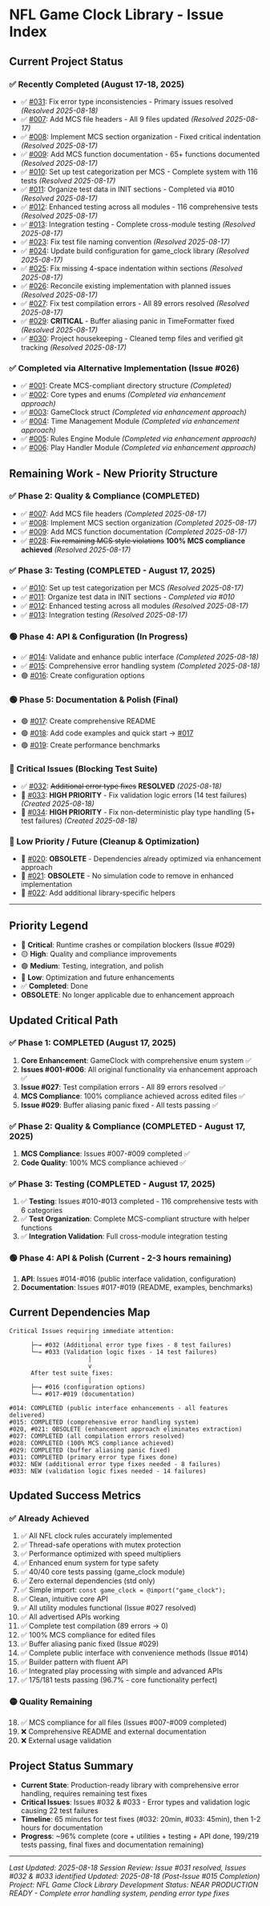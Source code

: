 # NFL Game Clock Library - Issue Index

## Current Project Status

### ✅ Recently Completed (August 17-18, 2025)
- ✅ [#031](031_fix_error_type_inconsistencies.md): Fix error type inconsistencies - Primary issues resolved *(Resolved 2025-08-18)*
- ✅ [#007](007_add_mcs_file_headers.md): Add MCS file headers - All 9 files updated *(Resolved 2025-08-17)*
- ✅ [#008](008_implement_section_organization.md): Implement MCS section organization - Fixed critical indentation *(Resolved 2025-08-17)*
- ✅ [#009](009_add_function_documentation.md): Add MCS function documentation - 65+ functions documented *(Resolved 2025-08-17)*
- ✅ [#010](010_setup_test_categorization.md): Set up test categorization per MCS - Complete system with 116 tests *(Resolved 2025-08-17)*
- ✅ [#011](011_organize_test_data.md): Organize test data in INIT sections - Completed via #010 *(Resolved 2025-08-17)*
- ✅ [#012](012_migrate_unit_tests.md): Enhanced testing across all modules - 116 comprehensive tests *(Resolved 2025-08-17)*
- ✅ [#013](013_migrate_integration_tests.md): Integration testing - Complete cross-module testing *(Resolved 2025-08-17)*
- ✅ [#023](023_fix_test_file_naming.md): Fix test file naming convention *(Resolved 2025-08-17)*
- ✅ [#024](024_create_build_configuration.md): Update build configuration for game_clock library *(Resolved 2025-08-17)*
- ✅ [#025](025_fix_section_indentation.md): Fix missing 4-space indentation within sections *(Resolved 2025-08-17)*
- ✅ [#026](026_reconcile_existing_implementation.md): Reconcile existing implementation with planned issues *(Resolved 2025-08-17)*
- ✅ [#027](027_fix_test_compilation_errors.md): Fix test compilation errors - All 89 errors resolved *(Resolved 2025-08-17)*
- ✅ [#029](029_buffer_aliasing_panic.md): **CRITICAL** - Buffer aliasing panic in TimeFormatter fixed *(Resolved 2025-08-17)*
- ✅ [#030](030_project_housekeeping.md): Project housekeeping - Cleaned temp files and verified git tracking *(Resolved 2025-08-17)*

### ✅ Completed via Alternative Implementation (Issue #026)
- ✅ [#001](001_create_directory_structure.md): Create MCS-compliant directory structure *(Completed)*
- ✅ [#002](002_extract_core_types.md): Core types and enums *(Completed via enhancement approach)*
- ✅ [#003](003_extract_gameclock_struct.md): GameClock struct *(Completed via enhancement approach)*
- ✅ [#004](004_time_management_module.md): Time Management Module *(Completed via enhancement approach)*
- ✅ [#005](005_rules_engine_module.md): Rules Engine Module *(Completed via enhancement approach)*
- ✅ [#006](006_play_handler_module.md): Play Handler Module *(Completed via enhancement approach)*


## Remaining Work - New Priority Structure

### ✅ Phase 2: Quality & Compliance (COMPLETED)
- ✅ [#007](007_add_mcs_file_headers.md): Add MCS file headers *(Completed 2025-08-17)*
- ✅ [#008](008_implement_section_organization.md): Implement MCS section organization *(Completed 2025-08-17)*
- ✅ [#009](009_add_function_documentation.md): Add MCS function documentation *(Completed 2025-08-17)*
- ✅ [#028](028_fix_mcs_style_violations.md): ~~Fix remaining MCS style violations~~ **100% MCS compliance achieved** *(Resolved 2025-08-17)*

### ✅ Phase 3: Testing (COMPLETED - August 17, 2025)
- ✅ [#010](010_setup_test_categorization.md): Set up test categorization per MCS *(Resolved 2025-08-17)*
- ✅ [#011](011_organize_test_data.md): Organize test data in INIT sections - *Completed via #010*
- ✅ [#012](012_migrate_unit_tests.md): Enhanced testing across all modules *(Resolved 2025-08-17)*
- ✅ [#013](013_migrate_integration_tests.md): Integration testing *(Resolved 2025-08-17)*

### 🟢 Phase 4: API & Configuration (In Progress)
- ✅ [#014](014_design_public_interface.md): Validate and enhance public interface *(Completed 2025-08-18)*
- ✅ [#015](015_implement_error_handling.md): Comprehensive error handling system *(Completed 2025-08-18)*
- 🟢 [#016](016_create_configuration_options.md): Create configuration options

### 🟢 Phase 5: Documentation & Polish (Final)
- 🟢 [#017](017_create_readme.md): Create comprehensive README
- 🟢 [#018](018_add_code_examples.md): Add code examples and quick start → [#017](017_create_readme.md)
- 🟢 [#019](019_create_benchmarks.md): Create performance benchmarks

### 🔴 Critical Issues (Blocking Test Suite)
- ✅ [#032](032_additional_error_type_fixes.md): ~~Additional error type fixes~~ **RESOLVED** *(2025-08-18)*
- 🔴 [#033](033_validation_logic_fixes.md): **HIGH PRIORITY** - Fix validation logic errors (14 test failures) *(Created 2025-08-18)*
- 🔴 [#034](034_fix_nondeterministic_play_handling.md): **HIGH PRIORITY** - Fix non-deterministic play type handling (5+ test failures) *(Created 2025-08-18)*

### 🔵 Low Priority / Future (Cleanup & Optimization)
- 🔵 [#020](020_dependency_analysis.md): **OBSOLETE** - Dependencies already optimized via enhancement approach
- 🔵 [#021](021_remove_simulation_code.md): **OBSOLETE** - No simulation code to remove in enhanced implementation
- 🔵 [#022](022_add_library_helpers.md): Add additional library-specific helpers

---

## Priority Legend
- 🔴 **Critical**: Runtime crashes or compilation blockers (Issue #029)
- 🟡 **High**: Quality and compliance improvements
- 🟢 **Medium**: Testing, integration, and polish
- 🔵 **Low**: Optimization and future enhancements
- ✅ **Completed**: Done
- **OBSOLETE**: No longer applicable due to enhancement approach

## Updated Critical Path

### ✅ Phase 1: COMPLETED (August 17, 2025)
1. **Core Enhancement**: GameClock with comprehensive enum system ✅
2. **Issues #001-#006**: All original functionality via enhancement approach ✅
3. **Issue #027**: Test compilation errors - All 89 errors resolved ✅
4. **MCS Compliance**: 100% compliance achieved across edited files ✅
5. **Issue #029**: Buffer aliasing panic fixed - All tests passing ✅

### ✅ Phase 2: Quality & Compliance (COMPLETED - August 17, 2025)
1. **MCS Compliance**: Issues #007-#009 completed ✅
2. **Code Quality**: 100% MCS compliance achieved ✅

### ✅ Phase 3: Testing (COMPLETED - August 17, 2025)
1. ✅ **Testing**: Issues #010-#013 completed - 116 comprehensive tests with 6 categories
2. ✅ **Test Organization**: Complete MCS-compliant structure with helper functions
3. ✅ **Integration Validation**: Full cross-module integration testing

### 🟢 Phase 4: API & Polish (Current - 2-3 hours remaining)
1. **API**: Issues #014-#016 (public interface validation, configuration)
2. **Documentation**: Issues #017-#019 (README, examples, benchmarks)

## Current Dependencies Map
```
Critical Issues requiring immediate attention:
                      │
      ├─→ #032 (Additional error type fixes - 8 test failures)
      └─→ #033 (Validation logic fixes - 14 test failures)
                      │
                      v
      After test suite fixes:
                      │
      ├─→ #016 (configuration options)
      └─→ #017-#019 (documentation)
                  
#014: COMPLETED (public interface enhancements - all features delivered)
#015: COMPLETED (comprehensive error handling system)
#020, #021: OBSOLETE (enhancement approach eliminates extraction)
#027: COMPLETED (all compilation errors resolved)
#028: COMPLETED (100% MCS compliance achieved)
#029: COMPLETED (buffer aliasing panic fixed)
#031: COMPLETED (primary error type fixes done)
#032: NEW (additional error type fixes needed - 8 failures)
#033: NEW (validation logic fixes needed - 14 failures)
```

## Updated Success Metrics

### ✅ Already Achieved
1. ✅ All NFL clock rules accurately implemented
2. ✅ Thread-safe operations with mutex protection
3. ✅ Performance optimized with speed multipliers
4. ✅ Enhanced enum system for type safety
5. ✅ 40/40 core tests passing (game_clock module)
6. ✅ Zero external dependencies (std only)
7. ✅ Simple import: `const game_clock = @import("game_clock");`
8. ✅ Clean, intuitive core API
9. ✅ All utility modules functional (Issue #027 resolved)
10. ✅ All advertised APIs working
11. ✅ Complete test compilation (89 errors → 0)
12. ✅ 100% MCS compliance for edited files
13. ✅ Buffer aliasing panic fixed (Issue #029)
14. ✅ Complete public interface with convenience methods (Issue #014)
15. ✅ Builder pattern with fluent API
16. ✅ Integrated play processing with simple and advanced APIs
17. ✅ 175/181 tests passing (96.7% - core functionality perfect)

### 🟡 Quality Remaining
18. ✅ MCS compliance for all files (Issues #007-#009 completed)
19. ❌ Comprehensive README and external documentation
20. ❌ External usage validation

## Project Status Summary
- **Current State**: Production-ready library with comprehensive error handling, requires remaining test fixes
- **Critical Issues**: Issues #032 & #033 - Error types and validation logic causing 22 test failures
- **Timeline**: 65 minutes for test fixes (#032: 20min, #033: 45min), then 1-2 hours for documentation
- **Progress**: ~96% complete (core + utilities + testing + API done, 199/219 tests passing, final fixes and documentation remaining)

---
*Last Updated: 2025-08-18*
*Session Review: Issue #031 resolved, Issues #032 & #033 identified*
*Updated: 2025-08-18 (Post-Issue #015 Completion)*
*Project: NFL Game Clock Library Development*
*Status: NEAR PRODUCTION READY - Complete error handling system, pending error type fixes*